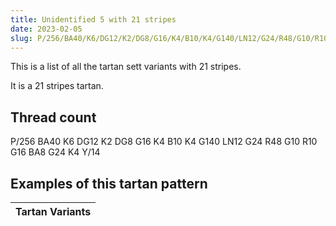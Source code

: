```yaml
---
title: Unidentified 5 with 21 stripes
date: 2023-02-05
slug: P/256/BA40/K6/DG12/K2/DG8/G16/K4/B10/K4/G140/LN12/G24/R48/G10/R10/G16/BA8/G24/K4/Y/14
---
```

This is a list of all the tartan sett variants with 21 stripes.

It is a 21 stripes tartan.


## Thread count
P/256 BA40 K6 DG12 K2 DG8 G16 K4 B10 K4 G140 LN12 G24 R48 G10 R10 G16 BA8 G24 K4 Y/14

## Examples of this tartan pattern

| Tartan Variants |
|---------------|

